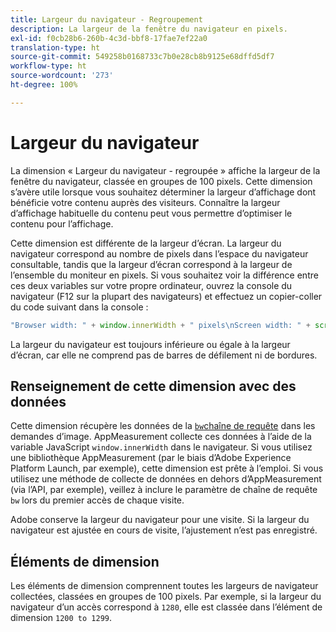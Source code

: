 ```yaml
---
title: Largeur du navigateur - Regroupement
description: La largeur de la fenêtre du navigateur en pixels.
exl-id: f0cb28b6-260b-4c3d-bbf8-17fae7ef22a0
translation-type: ht
source-git-commit: 549258b0168733c7b0e28cb8b9125e68dffd5df7
workflow-type: ht
source-wordcount: '273'
ht-degree: 100%

---
```


# Largeur du navigateur

La dimension « Largeur du navigateur - regroupée » affiche la largeur de la fenêtre du navigateur, classée en groupes de 100 pixels. Cette dimension s’avère utile lorsque vous souhaitez déterminer la largeur d’affichage dont bénéficie votre contenu auprès des visiteurs. Connaître la largeur d’affichage habituelle du contenu peut vous permettre d’optimiser le contenu pour l’affichage.

Cette dimension est différente de la largeur d’écran. La largeur du navigateur correspond au nombre de pixels dans l’espace du navigateur consultable, tandis que la largeur d’écran correspond à la largeur de l’ensemble du moniteur en pixels. Si vous souhaitez voir la différence entre ces deux variables sur votre propre ordinateur, ouvrez la console du navigateur (F12 sur la plupart des navigateurs) et effectuez un copier-coller du code suivant dans la console :

```javascript
"Browser width: " + window.innerWidth + " pixels\nScreen width: " + screen.width + " pixels";
```

La largeur du navigateur est toujours inférieure ou égale à la largeur d’écran, car elle ne comprend pas de barres de défilement ni de bordures.

## Renseignement de cette dimension avec des données

Cette dimension récupère les données de la [`bw`chaîne de requête](/help/implement/validate/query-parameters.md) dans les demandes d’image. AppMeasurement collecte ces données à l’aide de la variable JavaScript `window.innerWidth` dans le navigateur. Si vous utilisez une bibliothèque AppMeasurement (par le biais d’Adobe Experience Platform Launch, par exemple), cette dimension est prête à l’emploi. Si vous utilisez une méthode de collecte de données en dehors d’AppMeasurement (via l’API, par exemple), veillez à inclure le paramètre de chaîne de requête `bw` lors du premier accès de chaque visite.

Adobe conserve la largeur du navigateur pour une visite. Si la largeur du navigateur est ajustée en cours de visite, l’ajustement n’est pas enregistré.

## Éléments de dimension

Les éléments de dimension comprennent toutes les largeurs de navigateur collectées, classées en groupes de 100 pixels. Par exemple, si la largeur du navigateur d’un accès correspond à `1280`, elle est classée dans l’élément de dimension `1200 to 1299`.
